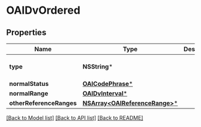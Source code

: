 # OAIDvOrdered

## Properties
Name | Type | Description | Notes
------------ | ------------- | ------------- | -------------
**type** | **NSString*** |  | [optional] [default to @"DV_ORDERED"]
**normalStatus** | [**OAICodePhrase***](OAICodePhrase.md) |  | [optional] 
**normalRange** | [**OAIDvInterval***](OAIDvInterval.md) |  | [optional] 
**otherReferenceRanges** | [**NSArray&lt;OAIReferenceRange&gt;***](OAIReferenceRange.md) |  | [optional] 

[[Back to Model list]](../README.md#documentation-for-models) [[Back to API list]](../README.md#documentation-for-api-endpoints) [[Back to README]](../README.md)



